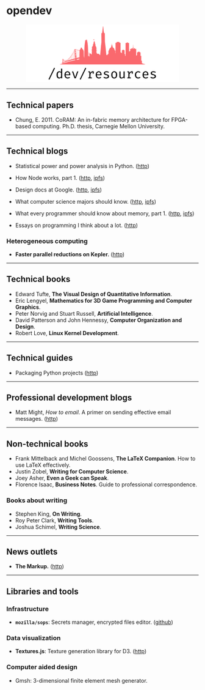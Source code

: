 # opendev

<p align="center">
  <img width="400px" alt="open-dev-logo" src="./assets/logo.png" />
</p>

---

## Technical papers
* Chung, E. 2011. CoRAM: An in-fabric memory architecture for FPGA-based computing. Ph.D. thesis, Carnegie Mellon University.

---

## Technical blogs
* Statistical power and power analysis in Python. ([http](https://machinelearningmastery.com/statistical-power-and-power-analysis-in-python/))
* How Node works, part 1. ([http](https://medium.com/@igor.atakhanov/how-node-actually-works-part-1-the-operating-system-497fd0de8167), [ipfs](https://ipfs.io/ipfs/QmSQWYfmj1mkjvpfSLCgnbYBTDYx2bH8XaaNYmzSwhB2SA))
* Design docs at Google. ([http](https://www.industrialempathy.com/posts/design-docs-at-google/), [ipfs](https://ipfs.io/ipfs/QmRWkVEp2oDhGbDnpJWD3C6sA31nPSacerw8Yei1mV2jEd))
* What computer science majors should know. ([http](http://matt.might.net/articles/what-cs-majors-should-know/), [ipfs](https://ipfs.io/ipfs/QmTc3C48WDTJXPJSQ6RNKHyXK93apj8SymYNj86bcu7FwX))

* What every programmer should know about memory, part 1. ([http](https://lwn.net/Articles/250967/), [ipfs](https://ipfs.io/ipfs/QmNomYepjoBVk3S1sMRsbVZB3c4E2nct2QRPDq6BPsTh8H))
* Essays on programming I think about a lot. ([http](https://www.benkuhn.net/progessays/))

### Heterogeneous computing
* **Faster parallel reductions on Kepler.** ([http](https://developer.nvidia.com/blog/faster-parallel-reductions-kepler/))

---

## Technical books
* Edward Tufte, **The Visual Design of Quantitative Information**.
* Eric Lengyel, **Mathematics for 3D Game Programming and Computer Graphics**.
* Peter Norvig and Stuart Russell, **Artificial Intelligence**.
* David Patterson and John Hennessy, **Computer Organization and Design**.
* Robert Love, **Linux Kernel Development**.

---

## Technical guides
* Packaging Python projects ([http](https://packaging.python.org/tutorials/packaging-projects/))

---

## Professional development blogs
* Matt Might, _How to email_. A primer on sending effective email messages. ([http](http://matt.might.net/articles/how-to-email/))

---

## Non-technical books
* Frank Mittelback and Michel Goossens, **The LaTeX Companion**. How to use LaTeX effectively.
* Justin Zobel, **Writing for Computer Science**.
* Joey Asher, **Even a Geek can Speak**.
* Florence Isaac, **Business Notes**. Guide to professional correspondence.

### Books about writing
* Stephen King, **On Writing**.
* Roy Peter Clark, **Writing Tools**.
* Joshua Schimel, **Writing Science**.

---

## News outlets
* **The Markup.** ([http](https://themarkup.org/))

---

## Libraries and tools

### Infrastructure
* **`mozilla/sops`**: Secrets manager, encrypted files editor. ([github](https://github.com/mozilla/sops))

### Data visualization
* **Textures.js**: Texture generation library for D3. ([http](https://riccardoscalco.it/textures/))

### Computer aided design
* Gmsh: 3-dimensional finite element mesh generator.

